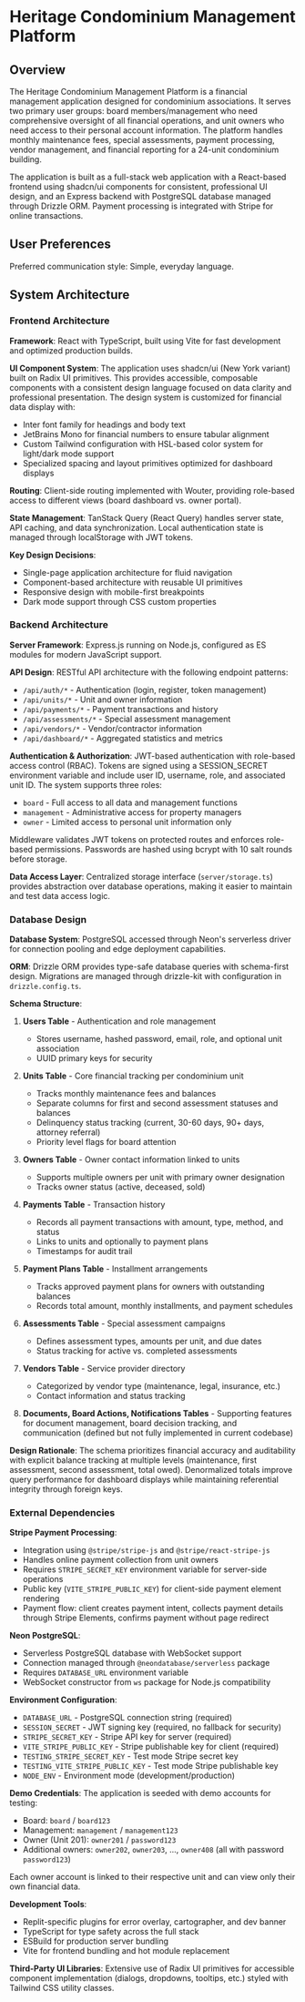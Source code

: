 # Heritage Condominium Management Platform

## Overview

The Heritage Condominium Management Platform is a financial management application designed for condominium associations. It serves two primary user groups: board members/management who need comprehensive oversight of all financial operations, and unit owners who need access to their personal account information. The platform handles monthly maintenance fees, special assessments, payment processing, vendor management, and financial reporting for a 24-unit condominium building.

The application is built as a full-stack web application with a React-based frontend using shadcn/ui components for consistent, professional UI design, and an Express backend with PostgreSQL database managed through Drizzle ORM. Payment processing is integrated with Stripe for online transactions.

## User Preferences

Preferred communication style: Simple, everyday language.

## System Architecture

### Frontend Architecture

**Framework**: React with TypeScript, built using Vite for fast development and optimized production builds.

**UI Component System**: The application uses shadcn/ui (New York variant) built on Radix UI primitives. This provides accessible, composable components with a consistent design language focused on data clarity and professional presentation. The design system is customized for financial data display with:
- Inter font family for headings and body text
- JetBrains Mono for financial numbers to ensure tabular alignment
- Custom Tailwind configuration with HSL-based color system for light/dark mode support
- Specialized spacing and layout primitives optimized for dashboard displays

**Routing**: Client-side routing implemented with Wouter, providing role-based access to different views (board dashboard vs. owner portal).

**State Management**: TanStack Query (React Query) handles server state, API caching, and data synchronization. Local authentication state is managed through localStorage with JWT tokens.

**Key Design Decisions**:
- Single-page application architecture for fluid navigation
- Component-based architecture with reusable UI primitives
- Responsive design with mobile-first breakpoints
- Dark mode support through CSS custom properties

### Backend Architecture

**Server Framework**: Express.js running on Node.js, configured as ES modules for modern JavaScript support.

**API Design**: RESTful API architecture with the following endpoint patterns:
- `/api/auth/*` - Authentication (login, register, token management)
- `/api/units/*` - Unit and owner information
- `/api/payments/*` - Payment transactions and history
- `/api/assessments/*` - Special assessment management
- `/api/vendors/*` - Vendor/contractor information
- `/api/dashboard/*` - Aggregated statistics and metrics

**Authentication & Authorization**: JWT-based authentication with role-based access control (RBAC). Tokens are signed using a SESSION_SECRET environment variable and include user ID, username, role, and associated unit ID. The system supports three roles:
- `board` - Full access to all data and management functions
- `management` - Administrative access for property managers
- `owner` - Limited access to personal unit information only

Middleware validates JWT tokens on protected routes and enforces role-based permissions. Passwords are hashed using bcrypt with 10 salt rounds before storage.

**Data Access Layer**: Centralized storage interface (`server/storage.ts`) provides abstraction over database operations, making it easier to maintain and test data access logic.

### Database Design

**Database System**: PostgreSQL accessed through Neon's serverless driver for connection pooling and edge deployment capabilities.

**ORM**: Drizzle ORM provides type-safe database queries with schema-first design. Migrations are managed through drizzle-kit with configuration in `drizzle.config.ts`.

**Schema Structure**:

1. **Users Table** - Authentication and role management
   - Stores username, hashed password, email, role, and optional unit association
   - UUID primary keys for security

2. **Units Table** - Core financial tracking per condominium unit
   - Tracks monthly maintenance fees and balances
   - Separate columns for first and second assessment statuses and balances
   - Delinquency status tracking (current, 30-60 days, 90+ days, attorney referral)
   - Priority level flags for board attention

3. **Owners Table** - Owner contact information linked to units
   - Supports multiple owners per unit with primary owner designation
   - Tracks owner status (active, deceased, sold)

4. **Payments Table** - Transaction history
   - Records all payment transactions with amount, type, method, and status
   - Links to units and optionally to payment plans
   - Timestamps for audit trail

5. **Payment Plans Table** - Installment arrangements
   - Tracks approved payment plans for owners with outstanding balances
   - Records total amount, monthly installments, and payment schedules

6. **Assessments Table** - Special assessment campaigns
   - Defines assessment types, amounts per unit, and due dates
   - Status tracking for active vs. completed assessments

7. **Vendors Table** - Service provider directory
   - Categorized by vendor type (maintenance, legal, insurance, etc.)
   - Contact information and status tracking

8. **Documents, Board Actions, Notifications Tables** - Supporting features for document management, board decision tracking, and communication (defined but not fully implemented in current codebase)

**Design Rationale**: The schema prioritizes financial accuracy and auditability with explicit balance tracking at multiple levels (maintenance, first assessment, second assessment, total owed). Denormalized totals improve query performance for dashboard displays while maintaining referential integrity through foreign keys.

### External Dependencies

**Stripe Payment Processing**: 
- Integration using `@stripe/stripe-js` and `@stripe/react-stripe-js`
- Handles online payment collection from unit owners
- Requires `STRIPE_SECRET_KEY` environment variable for server-side operations
- Public key (`VITE_STRIPE_PUBLIC_KEY`) for client-side payment element rendering
- Payment flow: client creates payment intent, collects payment details through Stripe Elements, confirms payment without page redirect

**Neon PostgreSQL**:
- Serverless PostgreSQL database with WebSocket support
- Connection managed through `@neondatabase/serverless` package
- Requires `DATABASE_URL` environment variable
- WebSocket constructor from `ws` package for Node.js compatibility

**Environment Configuration**:
- `DATABASE_URL` - PostgreSQL connection string (required)
- `SESSION_SECRET` - JWT signing key (required, no fallback for security)
- `STRIPE_SECRET_KEY` - Stripe API key for server (required)
- `VITE_STRIPE_PUBLIC_KEY` - Stripe publishable key for client (required)
- `TESTING_STRIPE_SECRET_KEY` - Test mode Stripe secret key
- `TESTING_VITE_STRIPE_PUBLIC_KEY` - Test mode Stripe publishable key
- `NODE_ENV` - Environment mode (development/production)

**Demo Credentials**:
The application is seeded with demo accounts for testing:
- Board: `board` / `board123`
- Management: `management` / `management123`
- Owner (Unit 201): `owner201` / `password123`
- Additional owners: `owner202`, `owner203`, ..., `owner408` (all with password `password123`)

Each owner account is linked to their respective unit and can view only their own financial data.

**Development Tools**:
- Replit-specific plugins for error overlay, cartographer, and dev banner
- TypeScript for type safety across the full stack
- ESBuild for production server bundling
- Vite for frontend bundling and hot module replacement

**Third-Party UI Libraries**: Extensive use of Radix UI primitives for accessible component implementation (dialogs, dropdowns, tooltips, etc.) styled with Tailwind CSS utility classes.